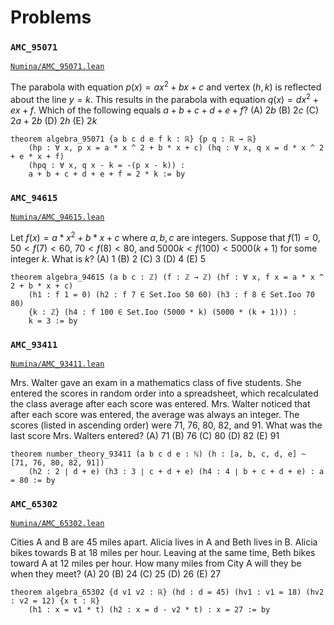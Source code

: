 # Problems

### `AMC_95071`

[`Numina/AMC_95071.lean`](Numina/AMC_95071.lean)

The parabola with equation $p(x) = a x^2 + b x + c$ and vertex $(h, k)$
is reflected about the line $y = k$.
This results in the parabola with equation $q(x) = d x^2 + e x + f$.
Which of the following equals $a + b + c + d + e + f$?
(A) $2 b$
(B) $2 c$
(C) $2 a + 2 b$
(D) $2 h$
(E) $2 k$

```lean
theorem algebra_95071 {a b c d e f k : ℝ} {p q : ℝ → ℝ}
    (hp : ∀ x, p x = a * x ^ 2 + b * x + c) (hq : ∀ x, q x = d * x ^ 2 + e * x + f)
    (hpq : ∀ x, q x - k = -(p x - k)) :
    a + b + c + d + e + f = 2 * k := by
```

### `AMC_94615`

[`Numina/AMC_94615.lean`](Numina/AMC_94615.lean)

Let $f(x) = a * x^2 + b * x + c$ where $a, b, c$ are integers.
Suppose that $f(1) = 0$, $50 < f(7) < 60$, $70 < f(8) < 80$,
and $5000 k < f(100) < 5000 (k + 1)$ for some integer $k$.
What is $k$?
(A) 1
(B) 2
(C) 3
(D) 4
(E) 5

```lean
theorem algebra_94615 (a b c : ℤ) (f : ℤ → ℤ) (hf : ∀ x, f x = a * x ^ 2 + b * x + c)
    (h1 : f 1 = 0) (h2 : f 7 ∈ Set.Ioo 50 60) (h3 : f 8 ∈ Set.Ioo 70 80)
    {k : ℤ} (h4 : f 100 ∈ Set.Ioo (5000 * k) (5000 * (k + 1))) :
    k = 3 := by
```

### `AMC_93411`

[`Numina/AMC_93411.lean`](Numina/AMC_93411.lean)

Mrs. Walter gave an exam in a mathematics class of five students.
She entered the scores in random order into a spreadsheet,
which recalculated the class average after each score was entered.
Mrs. Walter noticed that after each score was entered, the average was always an integer.
The scores (listed in ascending order) were 71, 76, 80, 82, and 91.
What was the last score Mrs. Walters entered?
(A) 71
(B) 76
(C) 80
(D) 82
(E) 91

```lean
theorem number_theory_93411 (a b c d e : ℕ) (h : [a, b, c, d, e] ~ [71, 76, 80, 82, 91])
    (h2 : 2 ∣ d + e) (h3 : 3 ∣ c + d + e) (h4 : 4 ∣ b + c + d + e) : a = 80 := by
```

### `AMC_65302`

[`Numina/AMC_65302.lean`](Numina/AMC_65302.lean)

Cities A and B are 45 miles apart.
Alicia lives in A and Beth lives in B.
Alicia bikes towards B at 18 miles per hour.
Leaving at the same time, Beth bikes toward A at 12 miles per hour.
How many miles from City A will they be when they meet?
(A) 20
(B) 24
(C) 25
(D) 26
(E) 27

```lean
theorem algebra_65302 {d v1 v2 : ℝ} (hd : d = 45) (hv1 : v1 = 18) (hv2 : v2 = 12) {x t : ℝ}
    (h1 : x = v1 * t) (h2 : x = d - v2 * t) : x = 27 := by
```

